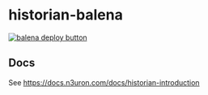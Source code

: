 # historian-balena

[![balena deploy button](https://www.balena.io/deploy.svg)](https://dashboard.balena-cloud.com/deploy?repoUrl=https://github.com/n3uron/historian-balena)

## Docs

See <https://docs.n3uron.com/docs/historian-introduction>
